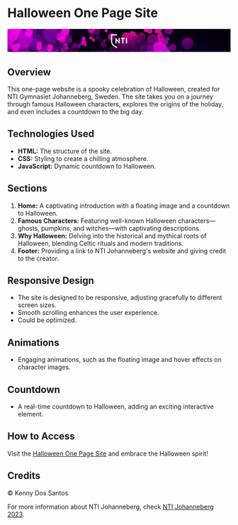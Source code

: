# Halloween One Page Site
![alt text](img/NTIBanner.png)

## Overview
This one-page website is a spooky celebration of Halloween, created for NTI Gymnasiet Johanneberg, Sweden. The site takes you on a journey through famous Halloween characters, explores the origins of the holiday, and even includes a countdown to the big day.

## Technologies Used
- **HTML:** The structure of the site.
- **CSS:** Styling to create a chilling atmosphere.
- **JavaScript:** Dynamic countdown to Halloween.

## Sections
1. **Home:** A captivating introduction with a floating image and a countdown to Halloween.
2. **Famous Characters:** Featuring well-known Halloween characters—ghosts, pumpkins, and witches—with captivating descriptions.
3. **Why Halloween:** Delving into the historical and mythical roots of Halloween, blending Celtic rituals and modern traditions.
4. **Footer:** Providing a link to NTI Johanneberg's website and giving credit to the creator.

## Responsive Design
- The site is designed to be responsive, adjusting gracefully to different screen sizes.
- Smooth scrolling enhances the user experience.
- Could be optimized.

## Animations
- Engaging animations, such as the floating image and hover effects on character images.

## Countdown
- A real-time countdown to Halloween, adding an exciting interactive element.

## How to Access
Visit the [Halloween One Page Site](https://kennydossantos.github.io/Halloween/) and embrace the Halloween spirit!

## Credits
© Kenny Dos Santos

For more information about NTI Johanneberg, check [NTI Johanneberg 2023](https://ntigymnasiet.se/johanneberg/).
